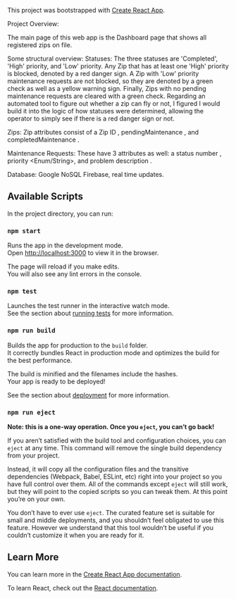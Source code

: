 This project was bootstrapped with [Create React App](https://github.com/facebook/create-react-app).

Project Overview:

The main page of this web app is the Dashboard page that shows all registered zips on file.

Some structural overview:
Statuses: The three statuses are 'Completed', 'High' priority, and 'Low' priority. Any Zip that has at least one 'High' priority is blocked, denoted by a red danger sign. A Zip with 'Low' priority maintenance requests are not blocked, so they are denoted by a green check as well as a yellow warning sign. Finally, Zips with no pending maintenance requests are cleared with a green check. Regarding an automated tool to figure out whether a zip can fly or not, I figured I would build it into the logic of how statuses were determined, allowing the operator to simply see if there is a red danger sign or not.

Zips: Zip attributes consist of a Zip ID <String>, pendingMaintenance <List>, and completedMaintenance <List>.

Maintenance Requests: These have 3 attributes as well: a status number <Int>, priority <Enum/String>, and problem description <String>.

Database: Google NoSQL Firebase, real time updates.




## Available Scripts

In the project directory, you can run:

### `npm start`

Runs the app in the development mode.<br>
Open [http://localhost:3000](http://localhost:3000) to view it in the browser.

The page will reload if you make edits.<br>
You will also see any lint errors in the console.

### `npm test`

Launches the test runner in the interactive watch mode.<br>
See the section about [running tests](https://facebook.github.io/create-react-app/docs/running-tests) for more information.

### `npm run build`

Builds the app for production to the `build` folder.<br>
It correctly bundles React in production mode and optimizes the build for the best performance.

The build is minified and the filenames include the hashes.<br>
Your app is ready to be deployed!

See the section about [deployment](https://facebook.github.io/create-react-app/docs/deployment) for more information.

### `npm run eject`

**Note: this is a one-way operation. Once you `eject`, you can’t go back!**

If you aren’t satisfied with the build tool and configuration choices, you can `eject` at any time. This command will remove the single build dependency from your project.

Instead, it will copy all the configuration files and the transitive dependencies (Webpack, Babel, ESLint, etc) right into your project so you have full control over them. All of the commands except `eject` will still work, but they will point to the copied scripts so you can tweak them. At this point you’re on your own.

You don’t have to ever use `eject`. The curated feature set is suitable for small and middle deployments, and you shouldn’t feel obligated to use this feature. However we understand that this tool wouldn’t be useful if you couldn’t customize it when you are ready for it.

## Learn More

You can learn more in the [Create React App documentation](https://facebook.github.io/create-react-app/docs/getting-started).

To learn React, check out the [React documentation](https://reactjs.org/).
